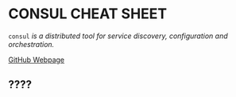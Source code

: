# CONSUL CHEAT SHEET

`consul` _is a distributed tool for service discovery,
configuration and orchestration._

[GitHub Webpage](https://jeffdecola.github.io/my-cheat-sheets/)

## ????